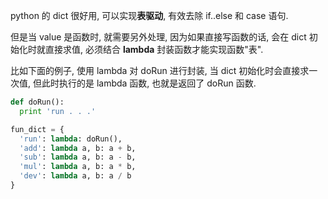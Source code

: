 python 的 dict 很好用, 可以实现**表驱动**, 有效去除 if\.\.else 和 case 语句.

但是当 value 是函数时, 就需要另外处理, 因为如果直接写函数的话, 会在 dict 初始化时就直接求值, 必须结合 **lambda** 封装函数才能实现函数"表".

比如下面的例子, 使用 lambda 对 doRun 进行封装, 当 dict 初始化时会直接求一次值, 但此时执行的是 lambda 函数, 也就是返回了 doRun 函数.

```python
def doRun():
  print 'run . . .'

fun_dict = {
  'run': lambda: doRun(),
  'add': lambda a, b: a + b,
  'sub': lambda a, b: a - b,
  'mul': lambda a, b: a * b,
  'dev': lambda a, b: a / b
}
```

